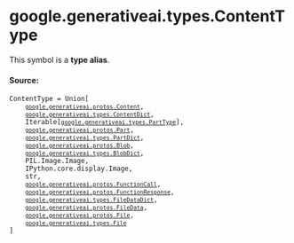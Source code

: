 
# google.generativeai.types.ContentType

<!-- Insert buttons and diff -->
This symbol is a **type alias**.



#### Source:

<pre class="devsite-click-to-copy prettyprint lang-py tfo-signature-link">
<code>ContentType = Union[
    <a href="../../../google/generativeai/protos/Content.md"><code>google.generativeai.protos.Content</code></a>,
    <a href="../../../google/generativeai/types/ContentDict.md"><code>google.generativeai.types.ContentDict</code></a>,
    Iterable[<a href="../../../google/generativeai/types/PartType.md"><code>google.generativeai.types.PartType</code></a>],
    <a href="../../../google/generativeai/protos/Part.md"><code>google.generativeai.protos.Part</code></a>,
    <a href="../../../google/generativeai/types/PartDict.md"><code>google.generativeai.types.PartDict</code></a>,
    <a href="../../../google/generativeai/protos/Blob.md"><code>google.generativeai.protos.Blob</code></a>,
    <a href="../../../google/generativeai/types/BlobDict.md"><code>google.generativeai.types.BlobDict</code></a>,
    PIL.Image.Image,
    IPython.core.display.Image,
    str,
    <a href="../../../google/generativeai/protos/FunctionCall.md"><code>google.generativeai.protos.FunctionCall</code></a>,
    <a href="../../../google/generativeai/protos/FunctionResponse.md"><code>google.generativeai.protos.FunctionResponse</code></a>,
    <a href="../../../google/generativeai/types/FileDataDict.md"><code>google.generativeai.types.FileDataDict</code></a>,
    <a href="../../../google/generativeai/protos/FileData.md"><code>google.generativeai.protos.FileData</code></a>,
    <a href="../../../google/generativeai/protos/File.md"><code>google.generativeai.protos.File</code></a>,
    <a href="../../../google/generativeai/types/File.md"><code>google.generativeai.types.File</code></a>
]
</code></pre>



<!-- Placeholder for "Used in" -->
